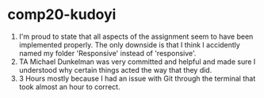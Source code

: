 # comp20-kudoyi

1. I'm proud to state that all aspects of the assignment seem to have been implemented properly. The only downside is that I think I accidently named my folder 'Responsive' instead of 'responsive'.
2. TA Michael Dunkelman was very committed and helpful and made sure I understood why certain things acted the way that they did.
3. 3 Hours mostly because I had an issue with Git through the terminal that took almost an hour to correct.
